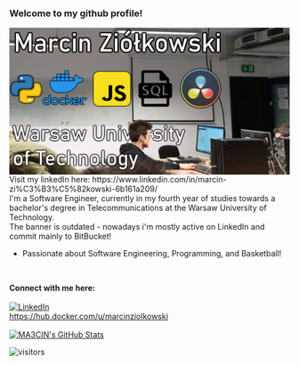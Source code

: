 ### Welcome to my github profile!

<img align="center" src="https://github.com/MA3CIN/MA3CIN/blob/main/HeyThere.png"/>
Visit my linkedIn here: https://www.linkedin.com/in/marcin-zi%C3%B3%C5%82kowski-6b161a209/ <br/>
I'm a Software Engineer, currently in my fourth year of studies towards a bachelor's degree in Telecommunications at the Warsaw University of Technology.
<br/>
The banner is outdated - nowadays i'm mostly active on LinkedIn and commit mainly to BitBucket!
<br/>

- Passionate about Software Engineering, Programming, and Basketball!

<br/> 

**Connect with me here:** <br/> <br/>
<a href="https://www.linkedin.com/in/marcin-zi%C3%B3%C5%82kowski-6b161a209/"><img alt="LinkedIn" src="https://img.shields.io/badge/-Marcin_Ziółkowski-blue?style=flat-square&logo=Linkedin&logoColor=white&link=https://www.linkedin.com/in/marcin-zi%C3%B3%C5%82kowski-6b161a209/"></a>
<br/> 
https://hub.docker.com/u/marcinziolkowski
<br/> 

<a href="https://github.com/MA3CIN/MA3CIN">
  <img align="center" src="https://github-readme-stats.vercel.app/api?username=MA3CIN&show_icons=true&line_height=27&count_private=true&" alt="MA3CIN's GitHub Stats" />
</a>
 <br/> 
 
![visitors](https://visitor-badge.glitch.me/badge?page_id=MA3CIN.MA3CIN)
